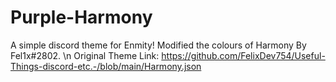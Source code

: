 # Purple-Harmony
A simple discord theme for Enmity!
Modified the colours of Harmony By Fel1x#2802. \n
Original Theme Link: https://github.com/FelixDev754/Useful-Things-discord-etc.-/blob/main/Harmony.json
